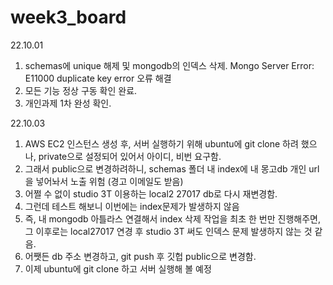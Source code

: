 # week3_board
22.10.01
1. schemas에 unique 해제 및 mongodb의 인덱스 삭제. Mongo Server Error: E11000 duplicate key error 오류 해결
2. 모든 기능 정상 구동 확인 완료. 
3. 개인과제 1차 완성 확인.

22.10.03
1. AWS EC2 인스턴스 생성 후, 서버 실행하기 위해 ubuntu에 git clone 하려 했으나, private으로 설정되어 있어서 아이디, 비번 요구함. 
2. 그래서 public으로 변경하려하니, schemas 폴더 내 index에 내 몽고db 개인 url을 넣어놔서 노출 위험 (경고 이메일도 받음) 
3. 어쩔 수 없이 studio 3T 이용하는 local2 27017 db로 다시 재변경함. 
4. 그런데 테스트 해보니 이번에는 index문제가 발생하지 않음 
5. 즉, 내 mongodb 아틀라스 연결해서 index 삭제 작업을 최초 한 번만 진행해주면, 그 이후로는 local27017 연경 후 studio 3T 써도 인덱스 문제 발생하지 않는 것 같음. 
6. 어쨋든 db 주소 변경하고, git push 후 깃헙 public으로 변경함. 
7. 이제 ubuntu에 git clone 하고 서버 실행해 볼 예정 
